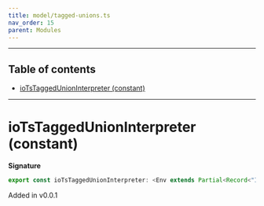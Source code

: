 ```yaml
---
title: model/tagged-unions.ts
nav_order: 15
parent: Modules
---
```


---

<h2 class="text-delta">Table of contents</h2>

- [ioTsTaggedUnionInterpreter (constant)](#iotstaggedunioninterpreter-constant)

---

# ioTsTaggedUnionInterpreter (constant)

**Signature**

```ts
export const ioTsTaggedUnionInterpreter: <Env extends Partial<Record<"IoTsURI", any>>>() => ModelAlgebraTaggedUnions2<"IoTsURI", Env> = ...
```

Added in v0.0.1

